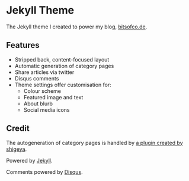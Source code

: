 # Jekyll Theme

The Jekyll theme I created to power my blog, [bitsofco.de](http://bitsofco.de).


## Features

- Stripped back, content-focused layout
- Automatic generation of category pages
- Share articles via twitter
- Disqus comments
- Theme settings offer customisation for:
	- Colour scheme
	- Featured image and text
	- About blurb
	- Social media icons

## Credit

The autogeneration of category pages is handled by [a plugin created by shigeya](https://github.com/shigeya/jekyll-category-archive-plugin).

Powered by [Jekyll](http://jekyllrb.com).

Comments powered by [Disqus](http://disqus.com).